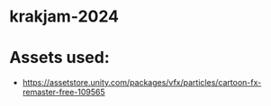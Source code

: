 # krakjam-2024

# Assets used:
- https://assetstore.unity.com/packages/vfx/particles/cartoon-fx-remaster-free-109565
